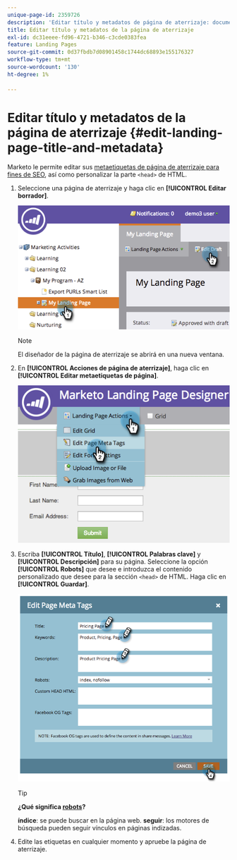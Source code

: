 ```yaml
---
unique-page-id: 2359726
description: 'Editar título y metadatos de página de aterrizaje: documentos de Marketo, documentación del producto'
title: Editar título y metadatos de la página de aterrizaje
exl-id: dc31eeee-fd96-4721-b346-c3cde0383fea
feature: Landing Pages
source-git-commit: 0d37fbdb7d08901458c1744dc68893e155176327
workflow-type: tm+mt
source-wordcount: '130'
ht-degree: 1%

---
```


# Editar título y metadatos de la página de aterrizaje {#edit-landing-page-title-and-metadata}

Marketo le permite editar sus [metaetiquetas de página de aterrizaje para fines de SEO](https://www.w3schools.com/tags/tag_meta.asp), así como personalizar la parte `<head>` de HTML.

1. Seleccione una página de aterrizaje y haga clic en **[!UICONTROL Editar borrador]**.

   ![](assets/image2014-9-17-11-3a39-3a21.png)

   >[!NOTE]
   >
   >El diseñador de la página de aterrizaje se abrirá en una nueva ventana.

1. En **[!UICONTROL Acciones de página de aterrizaje]**, haga clic en **[!UICONTROL Editar metaetiquetas de página]**.

   ![](assets/image2014-9-17-11-3a39-3a32.png)

1. Escriba **[!UICONTROL Título]**, **[!UICONTROL Palabras clave]** y **[!UICONTROL Descripción]** para su página. Seleccione la opción **[!UICONTROL Robots]** que desee e introduzca el contenido personalizado que desee para la sección `<head>` de HTML. Haga clic en **[!UICONTROL Guardar]**.

   ![](assets/image2014-9-17-11-3a39-3a50.png)

   >[!TIP]
   >
   >**¿Qué significa [robots](https://www.robotstxt.org/meta.html)?**
   >
   >**índice**: se puede buscar en la página web. **seguir**: los motores de búsqueda pueden seguir vínculos en páginas indizadas.

1. Edite las etiquetas en cualquier momento y apruebe la página de aterrizaje.
